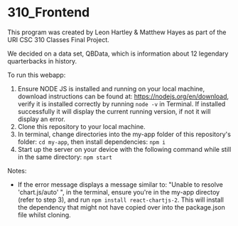 # 310_Frontend

This program was created by Leon Hartley & Matthew Hayes as part of the URI CSC 310 Classes Final Project.

We decided on a data set, QBData, which is information about 12 legendary quarterbacks in history. 

To run this webapp:
1. Ensure NODE JS is installed and running on your local machine, download instructions can be found at: https://nodejs.org/en/download, verify it is installed correctly by running `node -v` in Terminal. If installed successfully it will display the current running version, if not it will display an error.
2. Clone this repository to your local machine.
3. In terminal, change directories into the my-app folder of this repository's folder: `cd my-app`, then install dependencies: `npm i`
4. Start up the server on your device with the following command while still in the same directory: `npm start`

Notes: 
- If the error message displays a message similar to: "Unable to resolve 'chart.js/auto' ", in the terminal, ensure you're in the my-app directoy (refer to step 3), and run `npm install react-chartjs-2`. This will install the dependency that might not have copied over into the package.json file whilst cloning.

